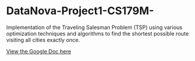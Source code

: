 # DataNova-Project1-CS179M-
Implementation of the Traveling Salesman Problem (TSP) using various optimization techniques and algorithms to find the shortest possible route visiting all cities exactly once.


[View the Google Doc here](https://docs.google.com/document/d/1UbpWsAX3-BEg8u3p6v_F79pidMlE-zz82j4YJJgj33k/edit?tab=t.0)

